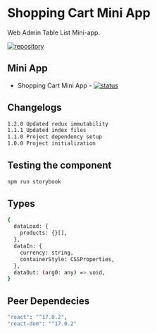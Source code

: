 # Shopping Cart Mini App

Web Admin Table List Mini-app.

[![repository](https://img.shields.io/badge/repo-github-orange)](https://github.com/michael-angelo-estor16/shopping-cart-mini-app)

## Mini App

- Shopping Cart Mini App - [![status](https://img.shields.io/badge/DONE-green)](#)

## Changelogs

```sh
1.2.0 Updated redux immutability
1.1.1 Updated index files
1.1.0 Project dependency setup
1.0.0 Project initialization
```

## Testing the component

```sh
npm run storybook
```

## Types

```sh
{
  dataLoad: {
    products: {}[],
  },
  dataIn: {
    currency: string,
    containerStyle: CSSProperties,
  },
  dataOut: (arg0: any) => void,
}

```

## Peer Dependecies

```sh
"react": "^17.0.2",
"react-dom": "^17.0.2"
```
